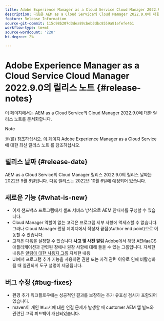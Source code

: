 ```yaml
---
title: Adobe Experience Manager as a Cloud Service Cloud Manager 2022.9.0의 릴리스 노트
description: 다음은 AEM as a Cloud Service의 Cloud Manager 2022.9.0에 대한 릴리스 노트입니다.
feature: Release Information
source-git-commit: 115c98b207d3dea89cbeb3dbc8559a81efefe461
workflow-type: tm+mt
source-wordcount: '220'
ht-degree: 2%

---
```



# Adobe Experience Manager as a Cloud Service Cloud Manager 2022.9.0의 릴리스 노트 {#release-notes}

이 페이지에서는 AEM as a Cloud Service의 Cloud Manager 2022.9.0에 대한 릴리스 노트를 문서화합니다.

>[!NOTE]
>
>을(를) 참조하십시오. [이 페이지](/help/release-notes/release-notes-cloud/release-notes-current.md) Adobe Experience Manager as a Cloud Service에 대한 최신 릴리스 노트 를 참조하십시오.

## 릴리스 날짜 {#release-date}

AEM as a Cloud Service의 Cloud Manager 릴리스 2022.9.0의 릴리스 날짜는 2022년 9월 8일입니다. 다음 릴리스는 2022년 10월 6일에 예정되어 있습니다.

## 새로운 기능 {#what-is-new}

* 이제 샌드박스 프로그램에서 셀프 서비스 방식으로 AEM 안내서를 구성할 수 있습니다.
* Cloud Manager 역할이 없는 고객은 프로그램 세부 사항에 액세스할 수 없습니다. 그러나 Cloud Manager 랜딩 페이지에서 작성자 끝점(Author end point)으로 이동할 수 있습니다.
* 고객은 다음을 설정할 수 있습니다 **사고 및 사전 알림** Adobe에서 해당 AEMaaCS 애플리케이션과 관련된 장애나 권장 사항에 대해 들을 수 있는 그룹입니다. 자세한 내용은 [알림에 대한 사용자 그룹](/help/journey-onboarding/user-groups.md) 자세한 내용
* UI에서 프로그램 추가 기능을 사용하면 권한 또는 자격 관련 이유로 인해 비활성화될 때 일관되게 도구 설명이 제공됩니다.

## 버그 수정 {#bug-fixes}

* 환경 추가 워크플로우에는 성공적인 결과를 보장하는 추가 유효성 검사가 포함되어 있습니다.
* maven이 개인 보고서에 대한 연결 문제가 발생할 때 customer AEM 앱 빌드와 관련된 고객 피드백이 개선되었습니다.
